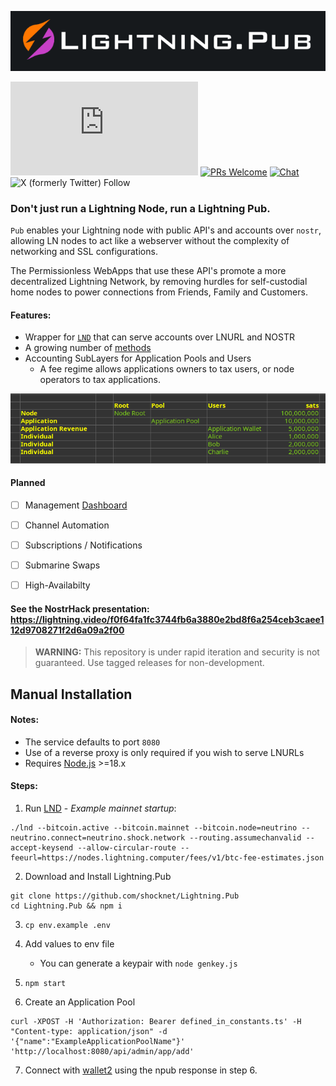 ![Lightning.Pub](https://github.com/shocknet/Lightning.Pub/raw/master/pub_logo.png)

![GitHub last commit](https://img.shields.io/github/last-commit/shocknet/Lightning.Pub?style=flat-square)
[![PRs Welcome](https://img.shields.io/badge/PRs-welcome-brightgreen.svg?style=flat-square)](http://makeapullrequest.com) 
[![Chat](https://img.shields.io/badge/chat-on%20Telegram-blue?style=flat-square)](https://t.me/ShockBTC)
![X (formerly Twitter) Follow](https://img.shields.io/twitter/follow/ShockBTC?style=flat-square&logo=bitcoin)


### Don't just run a Lightning Node, run a Lightning Pub.

`Pub` enables your Lightning node with public API's and accounts over `nostr`, allowing LN nodes to act like a webserver without the complexity of networking and SSL configurations. 

The Permissionless WebApps that use these API's promote a more decentralized Lightning Network, by removing hurdles for self-custodial home nodes to power connections from Friends, Family and Customers. 

#### Features:

- Wrapper for [`LND`](https://github.com/lightningnetwork/lnd/releases) that can serve accounts over LNURL and NOSTR
- A growing number of [methods](https://github.com/shocknet/Lightning.Pub/blob/master/proto/autogenerated/client.md)
- Accounting SubLayers for Application Pools and Users 
    - A fee regime allows applications owners to tax users, or node operators to tax applications.
    
![Accounts](https://github.com/shocknet/Lightning.Pub/raw/master/accounting_layers.png) 

#### Planned
- [ ] Management [Dashboard](https://github.com/shocknet/Lightning.Pub/raw/master/pub_dash_concept.jpg)
- [ ] Channel Automation
- [ ] Subscriptions / Notifications
- [ ] Submarine Swaps
- [ ] High-Availabilty


#### See the NostrHack presentation: https://lightning.video/f0f64fa1fc3744fb6a3880e2bd8f6a254ceb3caee112d9708271f2d6a09a2f00


> **WARNING:** This repository is under rapid iteration and security is not guaranteed. Use tagged releases for non-development.

## Manual Installation

#### Notes:
* The service defaults to port `8080` 
* Use of a reverse proxy is only required if you wish to serve LNURLs
* Requires [Node.js](https://nodejs.org) >=18.x

#### Steps:
1) Run [LND](https://github.com/lightningnetwork/lnd/releases) - *Example mainnet startup*:

 ```
 ./lnd --bitcoin.active --bitcoin.mainnet --bitcoin.node=neutrino --neutrino.connect=neutrino.shock.network --routing.assumechanvalid --accept-keysend --allow-circular-route --feeurl=https://nodes.lightning.computer/fees/v1/btc-fee-estimates.json
 ```


2) Download and Install Lightning.Pub

```
git clone https://github.com/shocknet/Lightning.Pub
cd Lightning.Pub && npm i
```

3) `cp env.example .env`

4) Add values to env file 
    - You can generate a keypair with `node genkey.js` 

5) `npm start`

6) Create an Application Pool

```
curl -XPOST -H 'Authorization: Bearer defined_in_constants.ts' -H "Content-type: application/json" -d '{"name":"ExampleApplicationPoolName"}' 'http://localhost:8080/api/admin/app/add'
```

7) Connect with [wallet2](https://github.com/shocknet/wallet2) using the npub response in step 6.


